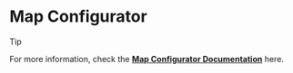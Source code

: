 # Map Configurator  

>[!TIP]
>
> For more information, check the [**Map Configurator Documentation**](../../documentation/map/map-configurator.md) here.  
